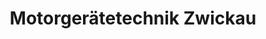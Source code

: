 ---
title: "Motorgerätetechnik Zwickau"
url: /zwickau/motorgeraetetechnik-zwickau/
shop: Garten-Center
---